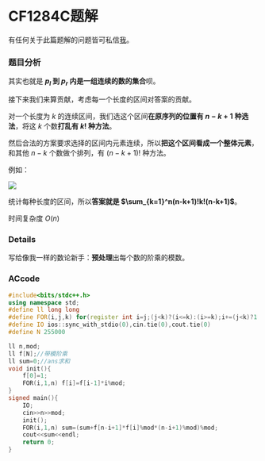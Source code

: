 # CF1284C题解

有任何关于此篇题解的问题皆可私信[我](https://www.luogu.com.cn/user/101868)。

### 题目分析

其实也就是 **$p_l$ 到 $p_r$ 内是一组连续的数的集合**呗。

接下来我们来算贡献，考虑每一个长度的区间对答案的贡献。

对一个长度为 $k$ 的连续区间，我们选这个区间**在原序列的位置有 $n-k+1$ 种选法**，将这 $k$ 个数**打乱有 $k!$ 种方法**。

然后合法的方案要求选择的区间内元素连续，所以**把这个区间看成一个整体元素**，和其他 $n-k$ 个数做个排列，有 $(n-k+1)!$ 种方法。

例如：

![](https://i.loli.net/2021/07/25/qkofHQxUzw8jECc.png)

统计每种长度的区间，所以**答案就是 $\sum_{k=1}^n(n-k+1)!k!(n-k+1)$**。

时间复杂度 $O(n)$

### Details

写给像我一样的数论新手：**预处理**出每个数的阶乘的模数。

### ACcode
```cpp
#include<bits/stdc++.h>
using namespace std;
#define ll long long
#define FOR(i,j,k) for(register int i=j;(j<k)?(i<=k):(i>=k);i+=(j<k)?1:(-1))
#define IO ios::sync_with_stdio(0),cin.tie(0),cout.tie(0)
#define N 255000

ll n,mod;
ll f[N];//带模阶乘 
ll sum=0;//ans求和 
void init(){
	f[0]=1;
	FOR(i,1,n) f[i]=f[i-1]*i%mod;
}
signed main(){
    IO;
    cin>>n>>mod;
    init();
    FOR(i,1,n) sum=(sum+f[n-i+1]*f[i]%mod*(n-i+1)%mod)%mod;
	cout<<sum<<endl;
    return 0;
}
```